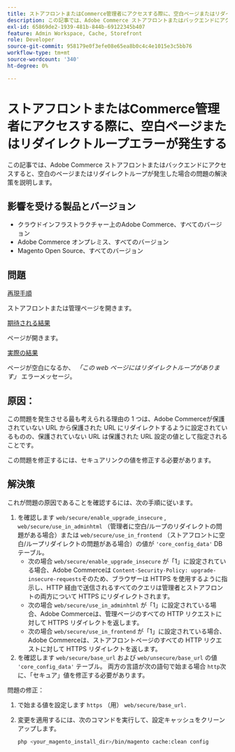 ```yaml
---
title: ストアフロントまたはCommerce管理者にアクセスする際に、空白ページまたはリダイレクトループエラーが発生する
description: この記事では、Adobe Commerce ストアフロントまたはバックエンドにアクセスすると、空白のページまたはリダイレクトループが発生した場合の問題の解決策を説明します。
exl-id: 65869de2-1939-481b-844b-69122345b407
feature: Admin Workspace, Cache, Storefront
role: Developer
source-git-commit: 958179e0f3efe08e65ea8b0c4c4e1015e3c5bb76
workflow-type: tm+mt
source-wordcount: '340'
ht-degree: 0%

---
```


# ストアフロントまたはCommerce管理者にアクセスする際に、空白ページまたはリダイレクトループエラーが発生する

この記事では、Adobe Commerce ストアフロントまたはバックエンドにアクセスすると、空白のページまたはリダイレクトループが発生した場合の問題の解決策を説明します。

## 影響を受ける製品とバージョン

* クラウドインフラストラクチャー上のAdobe Commerce、すべてのバージョン
* Adobe Commerce オンプレミス、すべてのバージョン
* Magento Open Source、すべてのバージョン

## 問題

<u>再現手順</u>

ストアフロントまたは管理ページを開きます。

<u>期待される結果</u>

ページが開きます。

<u>実際の結果</u>

ページが空白になるか、 *「この web ページにはリダイレクトループがあります」* エラーメッセージ。

## 原因：

この問題を発生させる最も考えられる理由の 1 つは、Adobe Commerceが保護されていない URL から保護された URL にリダイレクトするように設定されているものの、保護されていない URL は保護された URL 設定の値として指定されることです。

この問題を修正するには、セキュアリンクの値を修正する必要があります。

## 解決策

これが問題の原因であることを確認するには、次の手順に従います。

1. を確認します `web/secure/enable_upgrade_insecure` , `web/secure/use_in_adminhtml` （管理者に空白/ループのリダイレクトの問題がある場合）または `web/secure/use_in_frontend` （ストアフロントに空白/ループリダイレクトの問題がある場合）の値が `'core_config_data'` DB テーブル。
   * 次の場合 `web/secure/enable_upgrade_insecure` が「1」に設定されている場合、Adobe Commerceは `Content-Security-Policy: upgrade-insecure-requests`そのため、ブラウザーは HTTPS を使用するように指示し、HTTP 経由で送信されるすべてのクエリは管理者とストアフロントの両方について HTTPS にリダイレクトされます。
   * 次の場合 `web/secure/use_in_adminhtml` が「1」に設定されている場合、Adobe Commerceは、管理ページのすべての HTTP リクエストに対して HTTPS リダイレクトを返します。
   * 次の場合 `web/secure/use_in_frontend` が「1」に設定されている場合、Adobe Commerceは、ストアフロントページのすべての HTTP リクエストに対して HTTPS リダイレクトを返します。
1. を確認します `web/secure/base_url` および `web/unsecure/base_url` の値 `'core_config_data'` テーブル。 両方の言語が次の語句で始まる場合    `http`次に、「セキュア」値を修正する必要があります。

問題の修正：

1. で始まる値を設定します `https` （用） `web/secure/base_url.`
1. 変更を適用するには、次のコマンドを実行して、設定キャッシュをクリーンアップします。

   ```bash
   php <your_magento_install_dir>/bin/magento cache:clean config
   ```
